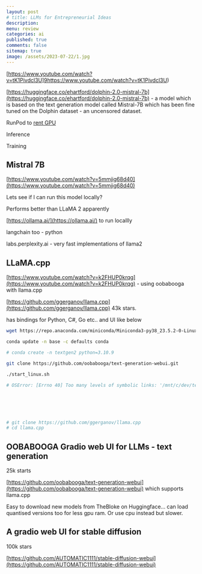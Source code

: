 ```yaml
---
layout: post
# title: LLMs for Entrepreneurial Ideas 
description: 
menu: review
categories: ai 
published: true 
comments: false     
sitemap: true
image: /assets/2023-07-22/1.jpg
---
```


<!-- [![alt text](/assets/2023-10-10/3.jpg "email"){:width="600px"}](/assets/2023-10-10/3.jpg) -->


[https://www.youtube.com/watch?v=tK1Pivdcl3U]9https://www.youtube.com/watch?v=tK1Pivdcl3U)

[https://huggingface.co/ehartford/dolphin-2.0-mistral-7b](https://huggingface.co/ehartford/dolphin-2.0-mistral-7b) - a model which is based on the text generation model called Mistral-7B which has been fine tuned on the Dolphin dataset - an uncensored dataset.


RunPod to [rent GPU](https://www.runpod.io/)

Inference 

Training


## Mistral 7B

[https://www.youtube.com/watch?v=5mmjig68d40](https://www.youtube.com/watch?v=5mmjig68d40) 

Lets see if I can run this model locally?

Performs better than LLaMA 2 apparently


[https://ollama.ai/](https://ollama.ai/) to run locallly

langchain too - python

labs.perplexity.ai - very fast implementations of llama2

## LLaMA.cpp

[https://www.youtube.com/watch?v=k2FHUP0krqg](https://www.youtube.com/watch?v=k2FHUP0krqg) - using oobabooga with llama.cpp


[https://github.com/ggerganov/llama.cpp](https://github.com/ggerganov/llama.cpp) 43k stars.

has bindings for Python, C#, Go etc.. and UI like below

```bash
wget https://repo.anaconda.com/miniconda/Miniconda3-py38_23.5.2-0-Linux-x86_64.sh

conda update -n base -c defaults conda

# conda create -n textgen2 python=3.10.9

git clone https://github.com/oobabooga/text-generation-webui.git

./start_linux.sh

# OSError: [Errno 40] Too many levels of symbolic links: '/mnt/c/dev/test/text-generation-webui/installer_files/conda/pkgs/ncurses-6.4-h6a678d5_0/share/terminfo/n/ncr260vt300wpp'






# git clone https://github.com/ggerganov/llama.cpp
# cd llama.cpp

```

## OOBABOOGA Gradio web UI for LLMs - text generation

25k starts

[https://github.com/oobabooga/text-generation-webui](https://github.com/oobabooga/text-generation-webui) which supports llama.cpp

Easy to download new models from TheBloke on Huggingface... can load quantised versions too for less gpu ram. Or use cpu instead but slower.


## A gradio web UI for stable diffusion

100k stars

[https://github.com/AUTOMATIC1111/stable-diffusion-webui](https://github.com/AUTOMATIC1111/stable-diffusion-webui)